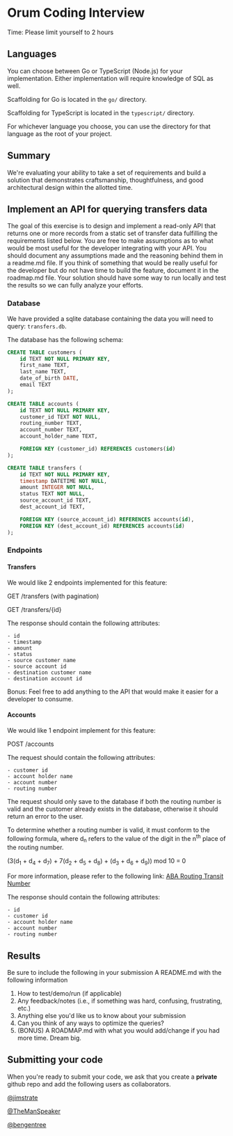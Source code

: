 # Orum Coding Interview

Time: Please limit yourself to 2 hours

## Languages

You can choose between Go or TypeScript (Node.js) for your implementation. Either implementation will require knowledge of SQL as well.

Scaffolding for Go is located in the `go/` directory.

Scaffolding for TypeScript is located in the `typescript/` directory.

For whichever language you choose, you can use the directory for that language as the root of your project.

## Summary

We're evaluating your ability to take a set of requirements and build a solution that demonstrates craftsmanship, thoughtfulness, and good architectural design within the allotted time.

## Implement an API for querying transfers data

The goal of this exercise is to design and implement a read-only API that returns one or more records from a static set of transfer data fulfilling the requirements listed below.  You are free to make assumptions as to what would be most useful for the developer integrating with your API. You should document any assumptions made and the reasoning behind them in a readme.md file.  If you think of something that would be really useful for the developer but do not have time to build the feature, document it in the roadmap.md file.
Your solution should have some way to run locally and test the results so we can fully analyze your efforts.

### Database

We have provided a sqlite database containing the data you will need to query: `transfers.db`.

The database has the following schema:

```sql
CREATE TABLE customers (
    id TEXT NOT NULL PRIMARY KEY,
    first_name TEXT,
    last_name TEXT,
    date_of_birth DATE,
    email TEXT
);

CREATE TABLE accounts (
    id TEXT NOT NULL PRIMARY KEY,
    customer_id TEXT NOT NULL,
    routing_number TEXT,
    account_number TEXT,
    account_holder_name TEXT,

    FOREIGN KEY (customer_id) REFERENCES customers(id)
);

CREATE TABLE transfers (
    id TEXT NOT NULL PRIMARY KEY,
    timestamp DATETIME NOT NULL,
    amount INTEGER NOT NULL,
    status TEXT NOT NULL,
    source_account_id TEXT,
    dest_account_id TEXT,

    FOREIGN KEY (source_account_id) REFERENCES accounts(id),
    FOREIGN KEY (dest_account_id) REFERENCES accounts(id)
);
```

### Endpoints

#### Transfers

We would like 2 endpoints implemented for this feature:

GET /transfers (with pagination)

GET /transfers/{id}

The response should contain the following attributes:
```text
- id
- timestamp
- amount
- status
- source customer name
- source account id
- destination customer name
- destination account id
```

Bonus: Feel free to add anything to the API that would make it easier for a developer to consume.

#### Accounts

We would like 1 endpoint implement for this feature:

POST /accounts

The request should contain the following attributes:
```text
- customer id
- account holder name
- account number
- routing number
```

The request should only save to the database if both the routing number is valid and the customer already exists in the database, otherwise it should return an error to the user.

To determine whether a routing number is valid, it must conform to the following formula, where d<sub>n</sub> refers to the value of the digit in the n<sup>th</sup> place of the routing number.

(3(d<sub>1</sub> + d<sub>4</sub> + d<sub>7</sub>) + 7(d<sub>2</sub> + d<sub>5</sub> + d<sub>8</sub>) + (d<sub>3</sub> + d<sub>6</sub> + d<sub>9</sub>)) mod 10 = 0

For more information, please refer to the following link: [ABA Routing Transit Number](https://en.wikipedia.org/wiki/ABA_routing_transit_number#Check_digit)

The response should contain the following attributes:
```text
- id
- customer id
- account holder name
- account number
- routing number
```

## Results

Be sure to include the following in your submission
A README.md with the following information

1. How to test/demo/run (if applicable)
2. Any feedback/notes (i.e., if something was hard, confusing, frustrating, etc.)
3. Anything else you'd like us to know about your submission
4. Can you think of any ways to optimize the queries?
5. (BONUS) A ROADMAP.md with what you would add/change if you had more time. Dream big.

## Submitting your code

When you're ready to submit your code, we ask that you create a **private** github repo and add the following users as collaborators.

[@jimstrate](https://github.com/jimstrate)

[@TheManSpeaker](https://github.com/TheManSpeaker)

[@bengentree](https://github.com/bengentree)
